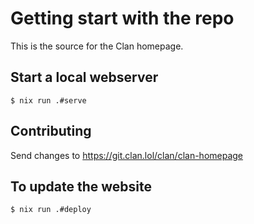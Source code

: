 # Getting start with the repo

This is the source for the Clan homepage.

## Start a local webserver

```command
$ nix run .#serve
```

## Contributing

Send changes to https://git.clan.lol/clan/clan-homepage

## To update the website

```
$ nix run .#deploy
```
